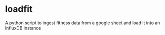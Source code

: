 # loadfit
A python script to ingest fitness data from a google sheet and load it into an InfluxDB instance
